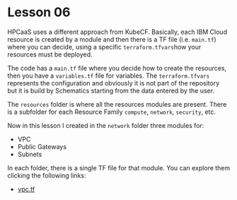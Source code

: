 # Lesson 06

HPCaaS uses a different approach from KubeCF. Basically, each IBM Cloud resource is created by a module and then there is a TF file (i.e. ```main.tf```) where you can decide, using a specific ```terraform.tfvars```how your resources must be deployed.

The code has a ```main.tf``` file where you decide how to create the resources, then you have a ```variables.tf``` file for variables. The ```terraform.tfvars``` represents the configuration and obviously it is not part of the repository but it is build by Schematics starting from the data entered by the user.

The ```resources``` folder is where all the resources modules are present. There is a subfolder for each Resource Family ```compute```, ```network```, ```security```, etc.

Now in this lesson I created in the ```network``` folder three modules for:

* VPC
* Public Gateways
* Subnets

In each folder, there is a single TF file for that module. You can explore them clicking the following links:

* [vpc.tf](resources/vcp/vpc.tf)

